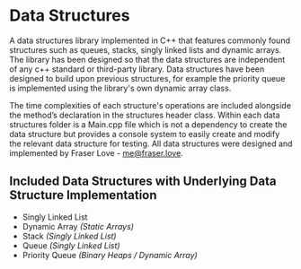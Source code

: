 # Data Structures
A data structures library implemented in C++ that features commonly found structures such as queues, stacks, singly linked lists and dynamic arrays. The library has been designed so that the data structures are independent of any c++ standard or third-party library. Data structures have been designed to build upon previous structures, for example the priority queue is implemented using the library's own dynamic array class. 

The time complexities of each structure's operations are included alongside the method’s declaration in the structures header class. Within each data structures folder is a Main.cpp file which is not a dependency to create the data structure but provides a console system to easily create and modify the relevant data structure for testing. All data structures were designed and implemented by Fraser Love - me@fraser.love.

## Included Data Structures with Underlying Data Structure Implementation
  - Singly Linked List
  - Dynamic Array <i>(Static Arrays)</i>
  - Stack <i>(Singly Linked List)</i>
  - Queue <i>(Singly Linked List)</i>
  - Priority Queue <i>(Binary Heaps / Dynamic Array)</i>
